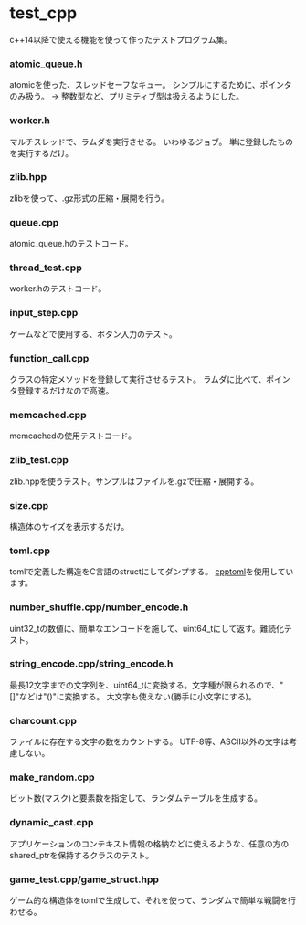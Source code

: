 # test_cpp
c++14以降で使える機能を使って作ったテストプログラム集。

### atomic_queue.h
atomicを使った、スレッドセーフなキュー。
シンプルにするために、ポインタのみ扱う。
-> 整数型など、プリミティブ型は扱えるようにした。

### worker.h
マルチスレッドで、ラムダを実行させる。
いわゆるジョブ。
単に登録したものを実行するだけ。

### zlib.hpp
zlibを使って、.gz形式の圧縮・展開を行う。

### queue.cpp
atomic_queue.hのテストコード。

### thread_test.cpp
worker.hのテストコード。

### input_step.cpp
ゲームなどで使用する、ボタン入力のテスト。

### function_call.cpp
クラスの特定メソッドを登録して実行させるテスト。
ラムダに比べて、ポインタ登録するだけなので高速。

### memcached.cpp
memcachedの使用テストコード。

### zlib_test.cpp
zlib.hppを使うテスト。サンプルはファイルを.gzで圧縮・展開する。

### size.cpp
構造体のサイズを表示するだけ。

### toml.cpp
tomlで定義した構造をC言語のstructにしてダンプする。
[cpptoml](https://github.com/skystrife/cpptoml)を使用しています。

### number_shuffle.cpp/number_encode.h
uint32_tの数値に、簡単なエンコードを施して、uint64_tにして返す。難読化テスト。

### string_encode.cpp/string_encode.h
最長12文字までの文字列を、uint64_tに変換する。文字種が限られるので、"[]"などは"()"に変換する。
大文字も使えない(勝手に小文字にする)。

### charcount.cpp
ファイルに存在する文字の数をカウントする。
UTF-8等、ASCII以外の文字は考慮しない。

### make_random.cpp
ビット数(マスク)と要素数を指定して、ランダムテーブルを生成する。

### dynamic_cast.cpp
アプリケーションのコンテキスト情報の格納などに使えるような、任意の方のshared_ptrを保持するクラスのテスト。

### game_test.cpp/game_struct.hpp
ゲーム的な構造体をtomlで生成して、それを使って、ランダムで簡単な戦闘を行わせる。
